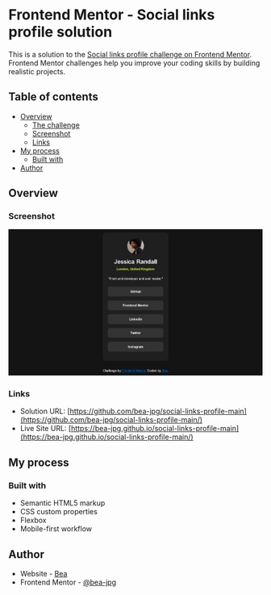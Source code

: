 # Frontend Mentor - Social links profile solution

This is a solution to the [Social links profile challenge on Frontend Mentor](https://www.frontendmentor.io/challenges/social-links-profile-UG32l9m6dQ). Frontend Mentor challenges help you improve your coding skills by building realistic projects. 

## Table of contents

- [Overview](#overview)
  - [The challenge](#the-challenge)
  - [Screenshot](#screenshot)
  - [Links](#links)
- [My process](#my-process)
  - [Built with](#built-with)
- [Author](#author)

## Overview

### Screenshot

![](./screenshot.png)

### Links

- Solution URL: [https://github.com/bea-jpg/social-links-profile-main](https://github.com/bea-jpg/social-links-profile-main/)
- Live Site URL: [https://bea-jpg.github.io/social-links-profile-main](https://bea-jpg.github.io/social-links-profile-main/)

## My process

### Built with

- Semantic HTML5 markup
- CSS custom properties
- Flexbox
- Mobile-first workflow


## Author

- Website - [Bea](https://github.com/bea-jpg)
- Frontend Mentor - [@bea-jpg](https://www.frontendmentor.io/profile/bea-jpg)